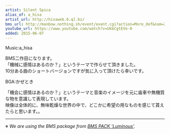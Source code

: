```yaml
---
artist: Silent Spica
alias_of: a_hisa
artist_url: http://hisaweb.6.ql.bz/
bms_url: http://manbow.nothing.sh/event/event.cgi?action=More_def&num=266&event=83
youtube_url: https://www.youtube.com/watch?v=UkbCgtEVe-0
added: 2015-06-07
---
```


Music:a_hisa

BMS二作目になります。  
「機械に感情はあるのか？」というテーマで作らせて頂きました。  
10分ある曲のショートバージョンですが気に入って頂けたら幸いです。


BGA:かぜとき

「機会に感情はあるのか？」というテーマと音楽のイメージを元に歯車や無機質な物を意識して表現しています。  
映像は全体的に、無味乾燥な世界の中で、どこかに希望の用なものを感じて貰えたらと思います。。

---

※ _We are using the BMS package from [BMS PACK 'Luminous'](http://l-bms.com/jp/index.html)._
